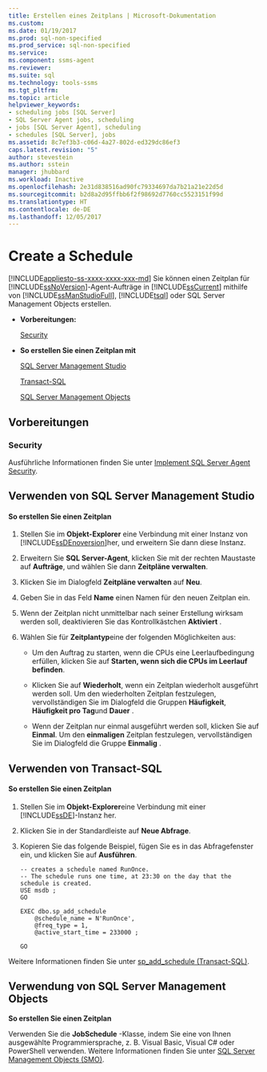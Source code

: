 ```yaml
---
title: Erstellen eines Zeitplans | Microsoft-Dokumentation
ms.custom: 
ms.date: 01/19/2017
ms.prod: sql-non-specified
ms.prod_service: sql-non-specified
ms.service: 
ms.component: ssms-agent
ms.reviewer: 
ms.suite: sql
ms.technology: tools-ssms
ms.tgt_pltfrm: 
ms.topic: article
helpviewer_keywords:
- scheduling jobs [SQL Server]
- SQL Server Agent jobs, scheduling
- jobs [SQL Server Agent], scheduling
- schedules [SQL Server], jobs
ms.assetid: 8c7ef3b3-c06d-4a27-802d-ed329dc86ef3
caps.latest.revision: "5"
author: stevestein
ms.author: sstein
manager: jhubbard
ms.workload: Inactive
ms.openlocfilehash: 2e31d838516ad90fc79334697da7b21a21e22d5d
ms.sourcegitcommit: b2d8a2d95ffbb6f2f98692d7760cc5523151f99d
ms.translationtype: HT
ms.contentlocale: de-DE
ms.lasthandoff: 12/05/2017
---
```

# <a name="create-a-schedule"></a>Create a Schedule
[!INCLUDE[appliesto-ss-xxxx-xxxx-xxx-md](../../includes/appliesto-ss-xxxx-xxxx-xxx-md.md)] Sie können einen Zeitplan für [!INCLUDE[ssNoVersion](../../includes/ssnoversion_md.md)]-Agent-Aufträge in [!INCLUDE[ssCurrent](../../includes/sscurrent_md.md)] mithilfe von [!INCLUDE[ssManStudioFull](../../includes/ssmanstudiofull_md.md)], [!INCLUDE[tsql](../../includes/tsql_md.md)] oder SQL Server Management Objects erstellen.  
  
-   **Vorbereitungen:**  
  
    [Security](#Security)  
  
-   **So erstellen Sie einen Zeitplan mit**  
  
    [SQL Server Management Studio](#SSMS)  
  
    [Transact-SQL](#TSQL)  
  
    [SQL Server Management Objects](#SMO)  
  
## <a name="BeforeYouBegin"></a>Vorbereitungen  
  
### <a name="Security"></a>Security  
Ausführliche Informationen finden Sie unter [Implement SQL Server Agent Security](../../ssms/agent/implement-sql-server-agent-security.md).  
  
## <a name="SSMS"></a>Verwenden von SQL Server Management Studio  
  
#### <a name="to-create-a-schedule"></a>So erstellen Sie einen Zeitplan  
  
1.  Stellen Sie im **Objekt-Explorer** eine Verbindung mit einer Instanz von [!INCLUDE[ssDEnoversion](../../includes/ssdenoversion_md.md)]her, und erweitern Sie dann diese Instanz.  
  
2.  Erweitern Sie **SQL Server-Agent**, klicken Sie mit der rechten Maustaste auf **Aufträge**, und wählen Sie dann **Zeitpläne verwalten**.  
  
3.  Klicken Sie im Dialogfeld **Zeitpläne verwalten** auf **Neu**.  
  
4.  Geben Sie in das Feld **Name** einen Namen für den neuen Zeitplan ein.  
  
5.  Wenn der Zeitplan nicht unmittelbar nach seiner Erstellung wirksam werden soll, deaktivieren Sie das Kontrollkästchen **Aktiviert** .  
  
6.  Wählen Sie für **Zeitplantyp**eine der folgenden Möglichkeiten aus:  
  
    -   Um den Auftrag zu starten, wenn die CPUs eine Leerlaufbedingung erfüllen, klicken Sie auf **Starten, wenn sich die CPUs im Leerlauf befinden**.  
  
    -   Klicken Sie auf **Wiederholt**, wenn ein Zeitplan wiederholt ausgeführt werden soll. Um den wiederholten Zeitplan festzulegen, vervollständigen Sie im Dialogfeld die Gruppen **Häufigkeit**, **Häufigkeit pro Tag**und **Dauer** .  
  
    -   Wenn der Zeitplan nur einmal ausgeführt werden soll, klicken Sie auf **Einmal**. Um den **einmaligen** Zeitplan festzulegen, vervollständigen Sie im Dialogfeld die Gruppe **Einmalig** .  
  
## <a name="TSQL"></a>Verwenden von Transact-SQL  
  
#### <a name="to-create-a-schedule"></a>So erstellen Sie einen Zeitplan  
  
1.  Stellen Sie im **Objekt-Explorer**eine Verbindung mit einer [!INCLUDE[ssDE](../../includes/ssde_md.md)]-Instanz her.  
  
2.  Klicken Sie in der Standardleiste auf **Neue Abfrage**.  
  
3.  Kopieren Sie das folgende Beispiel, fügen Sie es in das Abfragefenster ein, und klicken Sie auf **Ausführen**.  
  
    ```  
    -- creates a schedule named RunOnce.   
    -- The schedule runs one time, at 23:30 on the day that the schedule is created.  
    USE msdb ;  
    GO  
  
    EXEC dbo.sp_add_schedule  
        @schedule_name = N'RunOnce',  
        @freq_type = 1,  
        @active_start_time = 233000 ;  
  
    GO  
    ```  
  
Weitere Informationen finden Sie unter [sp_add_schedule (Transact-SQL)](http://msdn.microsoft.com/en-us/9060aae3-3ddd-40a5-83bb-3ea7ab1ffbd7).  
  
## <a name="SMO"></a>Verwendung von SQL Server Management Objects  
**So erstellen Sie einen Zeitplan**  
  
Verwenden Sie die **JobSchedule** -Klasse, indem Sie eine von Ihnen ausgewählte Programmiersprache, z. B. Visual Basic, Visual C# oder PowerShell verwenden. Weitere Informationen finden Sie unter [SQL Server Management Objects (SMO)](http://msdn.microsoft.com/library/ms162169.aspx).  
  
